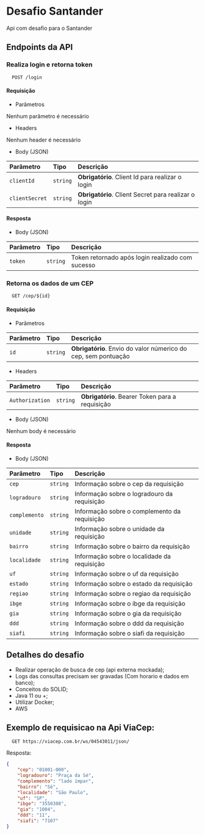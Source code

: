 # Desafio Santander
Api com desafio para o Santander

## Endpoints da API

### Realiza login e retorna token

```http
  POST /login
```
#### Requisição

- Parâmetros

Nenhum parâmetro é necessário

- Headers

Nenhum header é necessário

- Body (JSON) 

| Parâmetro   | Tipo       | Descrição                           |
| :---------- | :--------- | :---------------------------------- |
| `clientId` | `string` | **Obrigatório**. Client Id para realizar o login |
| `clientSecret` | `string` | **Obrigatório**. Client Secret para realizar o login |

#### Resposta

- Body (JSON) 

| Parâmetro   | Tipo       | Descrição                           |
| :---------- | :--------- | :---------------------------------- |
| `token` | `string` | Token retornado após login realizado com sucesso |

### Retorna os dados de um CEP

```http
  GET /cep/${id}
```
#### Requisição

- Parâmetros

| Parâmetro   | Tipo       | Descrição                                   |
| :---------- | :--------- | :------------------------------------------ |
| `id`      | `string` | **Obrigatório**. Envio do valor númerico do cep, sem pontuação |

- Headers

| Parâmetro   | Tipo       | Descrição                                   |
| :---------- | :--------- | :------------------------------------------ |
| `Authorization`      | `string` | **Obrigatório**. Bearer Token para a requisição |


- Body (JSON) 

Nenhum body é necessário

#### Resposta

- Body (JSON) 

| Parâmetro   | Tipo       | Descrição                           |
| :---------- | :--------- | :---------------------------------- |
| `cep` | `string` | Informação sobre o cep da requisição |
| `logradouro` | `string` | Informação sobre o logradouro da requisição |
| `complemento` | `string` | Informação sobre o complemento da requisição |
| `unidade` | `string` | Informação sobre o unidade da requisição |
| `bairro` | `string` | Informação sobre o bairro da requisição |
| `localidade` | `string` | Informação sobre o localidade da requisição |
| `uf` | `string` | Informação sobre o uf da requisição |
| `estado` | `string` | Informação sobre o estado da requisição |
| `regiao` | `string` | Informação sobre o regiao da requisição |
| `ibge` | `string` | Informação sobre o ibge da requisição |
| `gia` | `string` | Informação sobre o gia da requisição |
| `ddd` | `string` | Informação sobre o ddd da requisição |
| `siafi` | `string` | Informação sobre o siafi da requisição |


## Detalhes do desafio
- Realizar operação de busca de cep (api externa mockada);
- Logs das consultas precisam ser gravadas (Com horario e dados em banco);
- Conceitos do SOLID;
- Java 11 ou +;
- Utilizar Docker;
- AWS


## Exemplo de requisicao na Api ViaCep:

```http
  GET https://viacep.com.br/ws/04543011/json/
```

Resposta:
```json
{
    "cep": "01001-000",
    "logradouro": "Praça da Sé",
    "complemento": "lado ímpar",
    "bairro": "Sé",
    "localidade": "São Paulo",
    "uf": "SP",
    "ibge": "3550308",
    "gia": "1004",
    "ddd": "11",
    "siafi": "7107"
}
